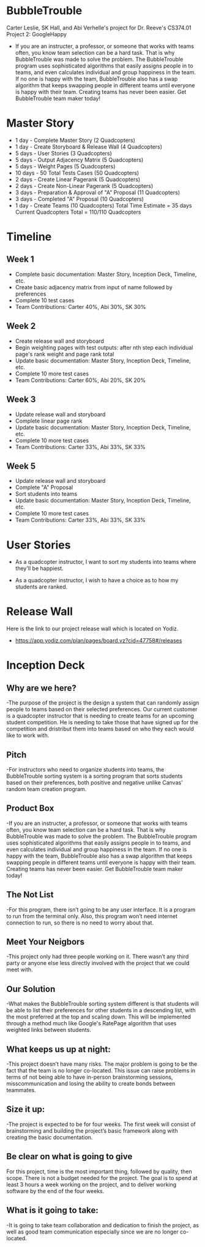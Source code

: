 # BubbleTrouble
Carter Leslie, SK Hall, and Abi Verhelle's project for Dr. Reeve's CS374.01 Project 2: GoogleHappy

* If you are an instructer, a professor, or someone that works with teams often, you know team selection can be a hard task. That is why BubbleTrouble was made to solve the problem. The BubbleTrouble program uses sophisticated algorithms that easily assigns people in to teams, and even calculates individual and group happiness in the team. If no one is happy with the team, BubbleTrouble also has a swap algorithm that keeps swapping people in different teams until everyone is happy with their team. Creating teams has never been easier. Get BubbleTrouble team maker today!


Master Story
==============

* 1 day - Complete Master Story (2 Quadcopters)
* 1 day - Create Storyboard & Release Wall (4 Quadcopters)
* 5 days - User Stories (3 Quadcopters)
* 5 days - Output Adjacency Matrix (5 Quadcopters)
* 5 days - Weight Pages (5 Quadcopters)
* 10 days - 50 Total Tests Cases (50 Quadcopters)
* 2 days - Create Linear Pagerank (5 Quadcopters)
* 2 days - Create Non-Linear Pagerank (5 Quadcopters)
* 3 days - Preparation & Approval of "A" Proposal (11 Quadcopters)
* 3 days - Completed "A" Proposal (10 Quadcopters)
* 1 day - Create Teams (10 Quadcopters)
Total Time Estimate = 35 days
Current Quadcopters Total = 110/110 Quadcopters

Timeline
==========

Week 1
----------
* Complete basic documentation: Master Story, Inception Deck, Timeline, etc.
* Create basic adjacency matrix from input of name followed by preferences
* Complete 10 test cases
* Team Contributions: Carter 40%, Abi 30%, SK 30%

Week 2
----------
* Create release wall and storyboard
* Begin weighting pages with test outputs: after nth step each individual page's rank weight and page rank total
* Update basic documentation: Master Story, Inception Deck, Timeline, etc.
* Complete 10 more test cases
* Team Contributions: Carter 60%, Abi 20%, SK 20%

Week 3
----------
* Update release wall and storyboard
* Complete linear page rank
* Update basic documentation: Master Story, Inception Deck, Timeline, etc.
* Complete 10 more test cases
* Team Contributions: Carter 33%, Abi 33%, SK 33%

Week 5
----------
* Update release wall and storyboard
* Complete "A" Proposal
* Sort students into teams
* Update basic documentation: Master Story, Inception Deck, Timeline, etc.
* Complete 10 more test cases
* Team Contributions: Carter 33%, Abi 33%, SK 33%

User Stories
=============

* As a quadcopter instructor, I want to sort my students into teams where they'll be happiest.

* As a quadcopter instructor, I wish to have a choice as to how my students are ranked.

Release Wall
==============

Here is the link to our project release wall which is located on Yodiz.
* https://app.yodiz.com/plan/pages/board.vz?cid=47758#/releases

Inception Deck
================

Why are we here? 
------------
-The purpose of the project is the design a system that can randomly assign people to teams based on their selected preferences. Our current customer is a quadcopter instructor that is needing to create teams for an upcoming student competition. He is needing to take those that have signed up for the competition and dristribut them into teams based on who they each would like to work with.

Pitch
---------
-For instructors who need to organize students into teams, the BubbleTrouble sorting system is a sorting program that sorts students based on their preferences, both positive and negative unlike Canvas' random team creation program.

Product Box
-------
-If you are an instructer, a professor, or someone that works with teams often, you know team selection can be a hard task. That is why BubbleTrouble was made to solve the problem. The BubbleTrouble program uses sophisticated algorithms that easily assigns people in to teams, and even calculates individual and group happiness in the team. If no one is happy with the team, BubbleTrouble also has a swap algorithm that keeps swapping people in different teams until everyone is happy with their team. Creating teams has never been easier. Get BubbleTrouble team maker today!

The Not List
------
-For this program, there isn’t going to be any user interface. It is a program to run from the terminal only. Also, this program won’t need internet connection to run, so there is no need to worry about that.

Meet Your Neigbors
---
-This project only had three people working on it. There wasn’t any third party or anyone else less directly involved with the project that we could meet with.

Our Solution
---------
-What makes the BubbleTrouble sorting system different is that students will be able to list their preferences for other students in a descending list, with the most preferred at the top and scaling down. This will be implemented through a method much like Google's RatePage algorithm that uses weighted links between students.

What keeps us up at night:
----
-This project doesn’t have many risks. The major problem is going to be the fact that the team is no longer co-located. This issue can raise problems in terms of not being able to have in-person brainstorming sessions, misscommunication and losing the ability to create bonds between teammates.

Size it up: 
---
-The project is expected to be for four weeks. The first week will consist of brainstorming and building the project’s basic framework along with creating the basic documentation.

Be clear on what is going to give
---
For this project, time is the most important thing, followed by quality, then scope. There is not a budget needed for the project. The goal is to spend at least 3 hours a week working on the project, and to deliver working software by the end of the four weeks.

What is it going to take:
---
-It is going to take team collaboration and dedication to finish the project, as well as good team communication especially since we are no longer co-located.